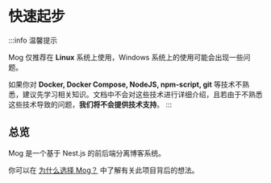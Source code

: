 # 快速起步

:::info 温馨提示

Mog 仅推荐在 **Linux** 系统上使用，Windows 系统上的使用可能会出现一些问题。

如果你对 **Docker, Docker Compose, NodeJS, npm-script, git** 等技术不熟悉，建议先学习相关知识。文档中不会对这些技术进行详细介绍，且若由于不熟悉这些技术导致的问题，**我们将不会提供技术支持**。
:::

## 总览

Mog 是一个基于 Nest.js 的前后端分离博客系统。

你可以在 [为什么选择 Mog？](/guide/why) 中了解有关此项目背后的想法。